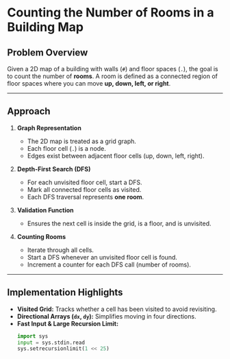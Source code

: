 # Counting the Number of Rooms in a Building Map

## Problem Overview
Given a 2D map of a building with walls (`#`) and floor spaces (`.`), the goal is to count the number of **rooms**. A room is defined as a connected region of floor spaces where you can move **up, down, left, or right**.  

---

## Approach
1. **Graph Representation**
   - The 2D map is treated as a grid graph.
   - Each floor cell (`.`) is a node.
   - Edges exist between adjacent floor cells (up, down, left, right).

2. **Depth-First Search (DFS)**
   - For each unvisited floor cell, start a DFS.
   - Mark all connected floor cells as visited.
   - Each DFS traversal represents **one room**.

3. **Validation Function**
   - Ensures the next cell is inside the grid, is a floor, and is unvisited.

4. **Counting Rooms**
   - Iterate through all cells.
   - Start a DFS whenever an unvisited floor cell is found.
   - Increment a counter for each DFS call (number of rooms).

---

## Implementation Highlights
- **Visited Grid:** Tracks whether a cell has been visited to avoid revisiting.  
- **Directional Arrays (`dx`, `dy`):** Simplifies moving in four directions.  
- **Fast Input & Large Recursion Limit:**  
  ```python
  import sys
  input = sys.stdin.read
  sys.setrecursionlimit(1 << 25)
  ```
  

